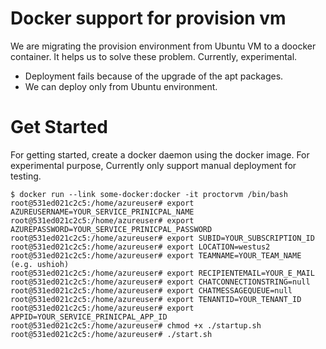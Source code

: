 # Docker support for provision vm

We are migrating the provision environment from Ubuntu VM to a doocker container.
It helps us to solve these problem. Currently, experimental.

* Deployment fails because of the upgrade of the apt packages. 
* We can deploy only from Ubuntu environment. 

# Get Started

For getting started, create a docker daemon using the docker image. For experimental purpose, 
Currently only support manual deployment for testing.

```
$ docker run --link some-docker:docker -it proctorvm /bin/bash
root@531ed021c2c5:/home/azureuser# export AZUREUSERNAME=YOUR_SERVICE_PRINICPAL_NAME
root@531ed021c2c5:/home/azureuser# export AZUREPASSWORD=YOUR_SERVICE_PRINICPAL_PASSWORD
root@531ed021c2c5:/home/azureuser# export SUBID=YOUR_SUBSCRIPTION_ID
root@531ed021c2c5:/home/azureuser# export LOCATION=westus2
root@531ed021c2c5:/home/azureuser# export TEAMNAME=YOUR_TEAM_NAME (e.g. ushioh)
root@531ed021c2c5:/home/azureuser# export RECIPIENTEMAIL=YOUR_E_MAIL
root@531ed021c2c5:/home/azureuser# export CHATCONNECTIONSTRING=null 
root@531ed021c2c5:/home/azureuser# export CHATMESSAGEQUEUE=null
root@531ed021c2c5:/home/azureuser# export TENANTID=YOUR_TENANT_ID
root@531ed021c2c5:/home/azureuser# export APPID=YOUR_SERVICE_PRINICPAL_APP_ID
root@531ed021c2c5:/home/azureuser# chmod +x ./startup.sh
root@531ed021c2c5:/home/azureuser# ./start.sh
```
